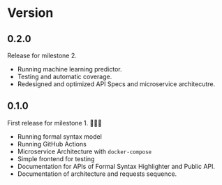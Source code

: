# Version

## 0.2.0

Release for milestone 2.

- Running machine learning predictor.
- Testing and automatic coverage.
- Redesigned and optimized API Specs and microservice architecutre.



## 0.1.0

First release for milestone 1. 🎉🎉🎉

- Running formal syntax model
- Running GitHub Actions
- Microservice Architecture with `docker-compose`
- Simple frontend for testing
- Documentation for APIs of Formal Syntax Highlighter and Public API.
- Documentation of architecture and requests sequence.